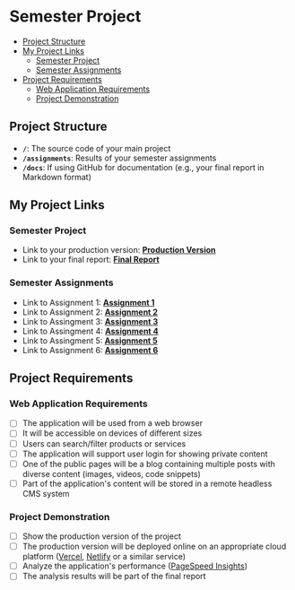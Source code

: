 # Semester Project <!-- omit in toc -->

- [Project Structure](#project-structure)
- [My Project Links](#my-project-links)
  - [Semester Project](#semester-project)
  - [Semester Assignments](#semester-assignments)
- [Project Requirements](#project-requirements)
  - [Web Application Requirements](#web-application-requirements)
  - [Project Demonstration](#project-demonstration)

## Project Structure

- **`/`**: The source code of your main project
- **`/assignments`**: Results of your semester assignments
- **`/docs`**: If using GitHub for documentation (e.g., your final report in Markdown format)

## My Project Links

### Semester Project

- Link to your production version: [**Production Version**](https://hci-2024-25-tesh.vercel.app/) <!-- Replace with actual URL -->
- Link to your final report: [**Final Report**](URL_TO_FINAL_REPORT) <!-- Replace with actual URL -->
<!-- Add more as necessary -->

### Semester Assignments

- Link to Assignment 1: [**Assignment 1**](https://fesb-my.sharepoint.com/:v:/g/personal/bpuizi00_fesb_hr/Eb1DZEEfB49JldXc9wPkmaUBHtfiaoUBlcBKyiICTdkUKQ?e=CVsCfc) <!-- Replace with actual URL -->
- Link to Assignment 2: [**Assignment 2**](https://github.com/bpuizi00/HCI-2024-25/blob/main/assignments/second/UserPersonas%20and%20Sitemap.pdf)
- Link to Assingment 3: [**Assignment 3**](https://hci-2024-25-taupe.vercel.app/)
- Link to Assingment 4: [**Assignment 4**](https://github.com/bpuizi00/HCI-2024-25/blob/main/assignments/fourth.png)
- Link to Assingment 5: [**Assignment 5**](https://hci-2024-25-n7f9.vercel.app/)
- Link to Assignment 6: [**Assignment 6**](https://sixth-assignment-three.vercel.app/)

<!-- Add more assignments as necessary -->

## Project Requirements

### Web Application Requirements

- [ ] The application will be used from a web browser
- [ ] It will be accessible on devices of different sizes
- [ ] Users can search/filter products or services
- [ ] The application will support user login for showing private content
- [ ] One of the public pages will be a blog containing multiple posts with diverse content (images, videos, code snippets)
- [ ] Part of the application's content will be stored in a remote headless CMS system

### Project Demonstration

- [ ] Show the production version of the project
- [ ] The production version will be deployed online on an appropriate cloud platform ([Vercel](https://vercel.com), [Netlify](https://www.netlify.com/) or a similar service)
- [ ] Analyze the application's performance ([PageSpeed Insights](https://pagespeed.web.dev/))
- [ ] The analysis results will be part of the final report
